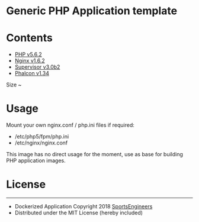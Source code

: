 Generic PHP Application template
================================

# Contents

* [PHP v5.6.2](http://php.net/ChangeLog-5.php#5.6.2)
* [Nginx v1.6.2](http://nginx.org)
* [Supervisor v3.0b2](http://supervisord.org)
* [Phalcon v1.34](http://www.phalconphp.com/en/)

Size ~

# Usage

Mount your own nginx.conf / php.ini files if required:

* /etc/php5/fpm/php.ini
* /etc/nginx/nginx.conf

This image has no direct usage for the moment, use as base for
building PHP application images.

# License
-------

 * Dockerized Application Copyright 2018 [SportsEngineers](https://www.sportsengineers.com/)
 * Distributed under the MIT License (hereby included)
